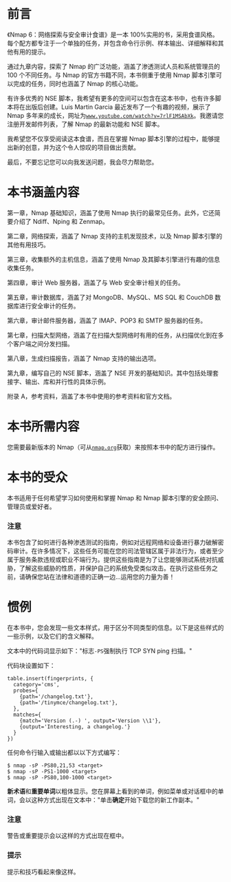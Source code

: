 # 前言

《Nmap 6：网络探索与安全审计食谱》是一本 100%实用的书，采用食谱风格。每个配方都专注于一个单独的任务，并包含命令行示例、样本输出、详细解释和其他有用的提示。

通过九章内容，探索了 Nmap 的广泛功能，涵盖了渗透测试人员和系统管理员的 100 个不同任务。与 Nmap 的官方书籍不同，本书侧重于使用 Nmap 脚本引擎可以完成的任务，同时也涵盖了 Nmap 的核心功能。

有许多优秀的 NSE 脚本，我希望有更多的空间可以包含在这本书中，也有许多脚本将在出版后创建。Luis Martin Garcia 最近发布了一个有趣的视频，展示了 Nmap 多年来的成长，网址为[`www.youtube.com/watch?v=7rlF1MSAbXk`](http://www.youtube.com/watch?v=7rlF1MSAbXk)。我邀请您注册开发邮件列表，了解 Nmap 的最新功能和 NSE 脚本。

我希望您不仅享受阅读这本食谱，而且在掌握 Nmap 脚本引擎的过程中，能够提出新的创意，并为这个令人惊叹的项目做出贡献。

最后，不要忘记您可以向我发送问题，我会尽力帮助您。

# 本书涵盖内容

第一章，Nmap 基础知识，涵盖了使用 Nmap 执行的最常见任务。此外，它还简要介绍了 Ndiff、Nping 和 Zenmap。

第二章，网络探索，涵盖了 Nmap 支持的主机发现技术，以及 Nmap 脚本引擎的其他有用技巧。

第三章，收集额外的主机信息，涵盖了使用 Nmap 及其脚本引擎进行有趣的信息收集任务。

第四章，审计 Web 服务器，涵盖了与 Web 安全审计相关的任务。

第五章，审计数据库，涵盖了对 MongoDB、MySQL、MS SQL 和 CouchDB 数据库进行安全审计的任务。

第六章，审计邮件服务器，涵盖了 IMAP、POP3 和 SMTP 服务器的任务。

第七章，扫描大型网络，涵盖了在扫描大型网络时有用的任务，从扫描优化到在多个客户端之间分发扫描。

第八章，生成扫描报告，涵盖了 Nmap 支持的输出选项。

第九章，编写自己的 NSE 脚本，涵盖了 NSE 开发的基础知识。其中包括处理套接字、输出、库和并行性的具体示例。

附录 A，参考资料，涵盖了本书中使用的参考资料和官方文档。

# 本书所需内容

您需要最新版本的 Nmap（可从[`nmap.org`](http://nmap.org)获取）来按照本书中的配方进行操作。

# 本书的受众

本书适用于任何希望学习如何使用和掌握 Nmap 和 Nmap 脚本引擎的安全顾问、管理员或爱好者。

### 注意

本书包含了如何进行各种渗透测试的指南，例如对远程网络和设备进行暴力破解密码审计。在许多情况下，这些任务可能在您的司法管辖区属于非法行为，或者至少属于服务条款违规或职业不端行为。提供这些指南是为了让您能够测试系统对抗威胁，了解这些威胁的性质，并保护自己的系统免受类似攻击。在执行这些任务之前，请确保您站在法律和道德的正确一边...运用您的力量为善！

# 惯例

在本书中，您会发现一些文本样式，用于区分不同类型的信息。以下是这些样式的一些示例，以及它们的含义解释。

文本中的代码词显示如下："标志`-PS`强制执行 TCP SYN ping 扫描。"

代码块设置如下：

```
table.insert(fingerprints, {
  category='cms',
  probes={
    {path='/changelog.txt'},
    {path='/tinymce/changelog.txt'},
  },
  matches={
    {match='Version (.-) ', output='Version \\1'},
    {output='Interesting, a changelog.'}
  }
})
```

任何命令行输入或输出都以以下方式编写：

```
$ nmap -sP -PS80,21,53 <target>
$ nmap -sP -PS1-1000 <target>
$ nmap -sP -PS80,100-1000 <target>

```

**新术语**和**重要单词**以粗体显示。您在屏幕上看到的单词，例如菜单或对话框中的单词，会以这种方式出现在文本中："单击**确定**开始下载您的新工作副本。"

### 注意

警告或重要提示会以这样的方式出现在框中。

### 提示

提示和技巧看起来像这样。
